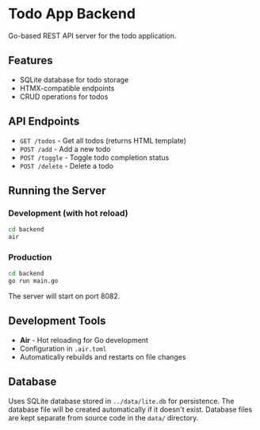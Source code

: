 # Todo App Backend

Go-based REST API server for the todo application.

## Features

- SQLite database for todo storage
- HTMX-compatible endpoints
- CRUD operations for todos

## API Endpoints

- `GET /todos` - Get all todos (returns HTML template)
- `POST /add` - Add a new todo
- `POST /toggle` - Toggle todo completion status
- `POST /delete` - Delete a todo

## Running the Server

### Development (with hot reload)
```bash
cd backend
air
```

### Production
```bash
cd backend
go run main.go
```

The server will start on port 8082.

## Development Tools

- **Air** - Hot reloading for Go development
- Configuration in `.air.toml`
- Automatically rebuilds and restarts on file changes

## Database

Uses SQLite database stored in `../data/lite.db` for persistence. The database file will be created automatically if it doesn't exist. Database files are kept separate from source code in the `data/` directory. 